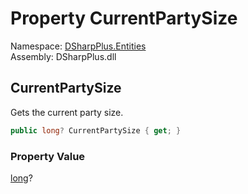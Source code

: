 # Property CurrentPartySize

Namespace: [DSharpPlus.Entities](DSharpPlus.Entities.md)  
Assembly: DSharpPlus.dll

## <a id="DSharpPlus_Entities_DiscordRichPresence_CurrentPartySize"></a>CurrentPartySize

Gets the current party size.

```csharp
public long? CurrentPartySize { get; }
```

### Property Value

[long](https://learn.microsoft.com/dotnet/api/system.int64)?

